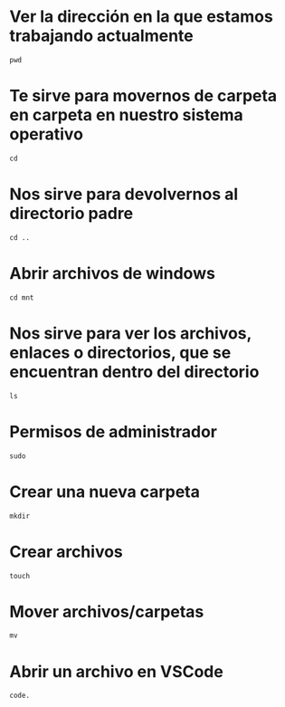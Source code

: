 # Ver la dirección en la que estamos trabajando actualmente
```
pwd 
```

# Te sirve para movernos de carpeta en carpeta en nuestro sistema operativo
```
cd
```

# Nos sirve para devolvernos al directorio padre
```
cd ..
```

# Abrir archivos de windows
```
cd mnt
```

# Nos sirve para ver los archivos, enlaces o directorios, que se encuentran dentro del directorio
```
ls
```

# Permisos de administrador
```
sudo
```

# Crear una nueva carpeta
```
mkdir
```

# Crear archivos
```
touch
```

# Mover archivos/carpetas
```
mv
```

# Abrir un archivo en VSCode
```
code. 
```








